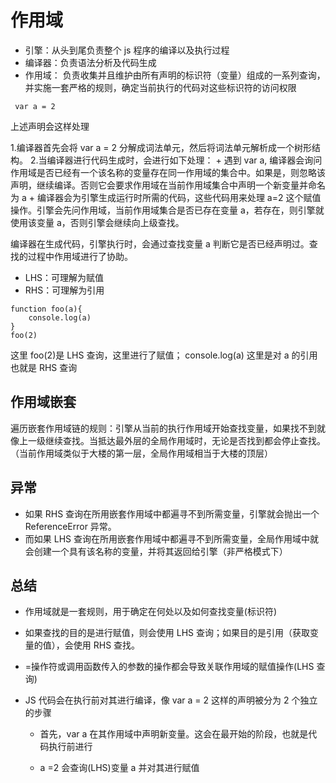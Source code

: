 # 作用域

- 引擎：从头到尾负责整个 js 程序的编译以及执行过程
- 编译器：负责语法分析及代码生成
- 作用域： 负责收集并且维护由所有声明的标识符（变量）组成的一系列查询，并实施一套严格的规则，确定当前执行的代码对这些标识符的访问权限

```
 var a = 2
```

上述声明会这样处理

1.编译器首先会将 var a = 2 分解成词法单元，然后将词法单元解析成一个树形结构。 2.当编译器进行代码生成时，会进行如下处理： + 遇到 var a, 编译器会询问作用域是否已经有一个该名称的变量存在同一作用域的集合中。如果是，则忽略该声明，继续编译。否则它会要求作用域在当前作用域集合中声明一个新变量并命名为 a + 编译器会为引擎生成运行时所需的代码，这些代码用来处理 a=2 这个赋值操作。引擎会先问作用域，当前作用域集合是否已存在变量 a，若存在，则引擎就使用该变量 a，否则引擎会继续向上级查找。

编译器在生成代码，引擎执行时，会通过查找变量 a 判断它是否已经声明过。查找的过程中作用域进行了协助。

- LHS：可理解为赋值
- RHS：可理解为引用

```
function foo(a){
    console.log(a)
}
foo(2)
```

这里 foo(2)是 LHS 查询，这里进行了赋值；
console.log(a) 这里是对 a 的引用也就是 RHS 查询

## 作用域嵌套

遍历嵌套作用域链的规则：引擎从当前的执行作用域开始查找变量，如果找不到就像上一级继续查找。当抵达最外层的全局作用域时，无论是否找到都会停止查找。（当前作用域类似于大楼的第一层，全局作用域相当于大楼的顶层）

## 异常

- 如果 RHS 查询在所用嵌套作用域中都遍寻不到所需变量，引擎就会抛出一个 ReferenceError 异常。
- 而如果 LHS 查询在所用嵌套作用域中都遍寻不到所需变量，全局作用域中就会创建一个具有该名称的变量，并将其返回给引擎（非严格模式下）

## 总结

- 作用域就是一套规则，用于确定在何处以及如何查找变量(标识符)
- 如果查找的目的是进行赋值，则会使用 LHS 查询；如果目的是引用（获取变量的值），会使用 RHS 查找。
- =操作符或调用函数传入的参数的操作都会导致关联作用域的赋值操作(LHS 查询)

- JS 代码会在执行前对其进行编译，像 var a = 2 这样的声明被分为 2 个独立的步骤

  - 首先，var a 在其作用域中声明新变量。这会在最开始的阶段，也就是代码执行前进行

  - a =2 会查询(LHS)变量 a 并对其进行赋值
